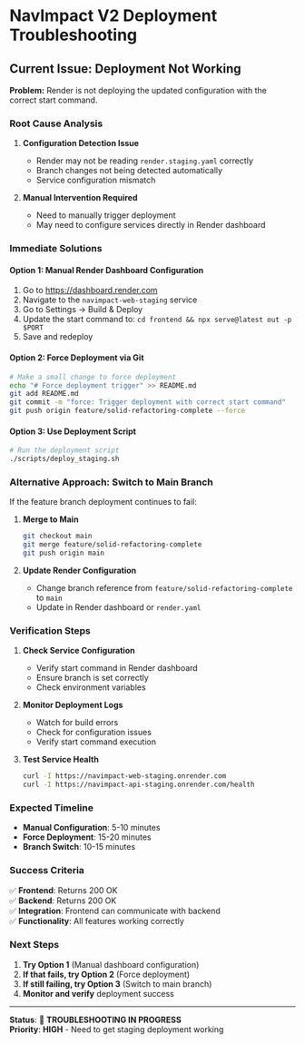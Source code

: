 # NavImpact V2 Deployment Troubleshooting

## Current Issue: Deployment Not Working

**Problem:** Render is not deploying the updated configuration with the correct start command.

### **Root Cause Analysis**

1. **Configuration Detection Issue**
   - Render may not be reading `render.staging.yaml` correctly
   - Branch changes not being detected automatically
   - Service configuration mismatch

2. **Manual Intervention Required**
   - Need to manually trigger deployment
   - May need to configure services directly in Render dashboard

### **Immediate Solutions**

#### **Option 1: Manual Render Dashboard Configuration**
1. Go to https://dashboard.render.com
2. Navigate to the `navimpact-web-staging` service
3. Go to Settings → Build & Deploy
4. Update the start command to: `cd frontend && npx serve@latest out -p $PORT`
5. Save and redeploy

#### **Option 2: Force Deployment via Git**
```bash
# Make a small change to force deployment
echo "# Force deployment trigger" >> README.md
git add README.md
git commit -m "force: Trigger deployment with correct start command"
git push origin feature/solid-refactoring-complete --force
```

#### **Option 3: Use Deployment Script**
```bash
# Run the deployment script
./scripts/deploy_staging.sh
```

### **Alternative Approach: Switch to Main Branch**

If the feature branch deployment continues to fail:

1. **Merge to Main**
   ```bash
   git checkout main
   git merge feature/solid-refactoring-complete
   git push origin main
   ```

2. **Update Render Configuration**
   - Change branch reference from `feature/solid-refactoring-complete` to `main`
   - Update in Render dashboard or `render.yaml`

### **Verification Steps**

1. **Check Service Configuration**
   - Verify start command in Render dashboard
   - Ensure branch is set correctly
   - Check environment variables

2. **Monitor Deployment Logs**
   - Watch for build errors
   - Check for configuration issues
   - Verify start command execution

3. **Test Service Health**
   ```bash
   curl -I https://navimpact-web-staging.onrender.com
   curl -I https://navimpact-api-staging.onrender.com/health
   ```

### **Expected Timeline**

- **Manual Configuration**: 5-10 minutes
- **Force Deployment**: 15-20 minutes
- **Branch Switch**: 10-15 minutes

### **Success Criteria**

✅ **Frontend**: Returns 200 OK  
✅ **Backend**: Returns 200 OK  
✅ **Integration**: Frontend can communicate with backend  
✅ **Functionality**: All features working correctly  

### **Next Steps**

1. **Try Option 1** (Manual dashboard configuration)
2. **If that fails, try Option 2** (Force deployment)
3. **If still failing, try Option 3** (Switch to main branch)
4. **Monitor and verify** deployment success

---

**Status**: 🔄 **TROUBLESHOOTING IN PROGRESS**  
**Priority**: **HIGH** - Need to get staging deployment working 